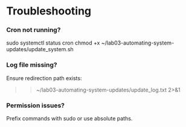 # Troubleshooting

### Cron not running?
sudo systemctl status cron
chmod +x ~/lab03-automating-system-updates/update_system.sh

### Log file missing?
Ensure redirection path exists:
>> ~/lab03-automating-system-updates/update_log.txt 2>&1

### Permission issues?
Prefix commands with sudo or use absolute paths.
